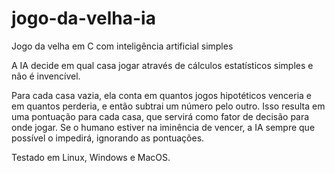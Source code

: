 # jogo-da-velha-ia
Jogo da velha em C com inteligência artificial simples

A IA decide em qual casa jogar através de cálculos estatísticos simples e não é invencível.

Para cada casa vazia, ela conta em quantos jogos hipotéticos venceria e em quantos perderia, e então subtrai um número pelo outro. Isso resulta em uma pontuação para cada casa, que servirá como fator de decisão para onde jogar. Se o humano estiver na iminência de vencer, a IA sempre que possível o impedirá, ignorando as pontuações.

Testado em Linux, Windows e MacOS.
